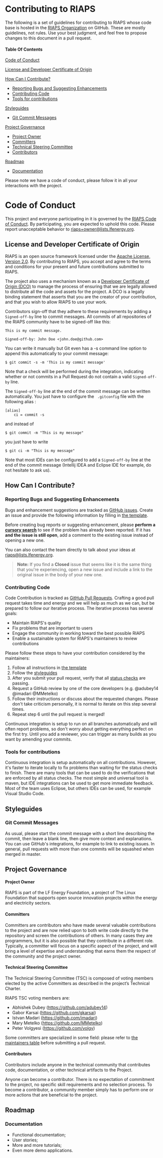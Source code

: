 # Contributing to RIAPS

The following is a set of guidelines for contributing to RIAPS whose code base is hosted in the [RIAPS Organization](https://github.com/RIAPS) on GitHub. These are mostly guidelines, not rules. Use your best judgment, and feel free to propose changes to this document in a pull request.

#### Table Of Contents

[Code of Conduct](#code-of-conduct)

[License and Developer Certificate of Origin](#license-and-developer-certificate-of-origin)

[How Can I Contribute?](#how-can-i-contribute)
  * [Reporting Bugs and Suggesting Enhancements](#reporting-bugs-and-suggesting-enhancements)
  * [Contributing Code](#contributing-code)
  * [Tools for contributions](#tools-for-contributions)

[Styleguides](#styleguides)
  * [Git Commit Messages](#git-commit-messages)

[Project Governance](#project-governance)
  * [Project Owner](#project-owner)
  * [Committers](#committers)
  * [Technical Steering Committee](#technical-steering-committee)
  * [Contributors](#contributors)

[Roadmap](#roadmap)
  * [Documentation](#documentation)

Please note we have a code of conduct, please follow it in all your interactions with the project.

# <a name="code-of-conduct">Code of Conduct</a>

This project and everyone participating in it is governed by the [RIAPS Code of Conduct](CODE_OF_CONDUCT.md). By participating, you are expected to uphold this code. Please report unacceptable behavior to [riaps+owner@lists.lfenergy.org](mailto:riaps+owner@lists.lfenergy.org).


## <a name="license-and-developer-certificate-of-origin">License and Developer Certificate of Origin</a>

RIAPS is an open source framework licensed under the [Apache License, Version 2.0](http://www.apache.org/licenses/LICENSE-2.0). By contributing to RIAPS, you accept and agree to the terms and conditions for your present and future contributions submitted to RIAPS.

The project also uses a mechanism known as a [Developer Certificate of Origin (DCO)](https://developercertificate.org/) to manage the process of ensuring that we are legally allowed to distribute all the code and assets for the project. A DCO is a legally binding statement that asserts that you are the creator of your contribution, and that you wish to allow RIAPS to use your work.

Contributors sign-off that they adhere to these requirements by adding a ```Signed-off-by``` line to commit messages.
All commits of all repositories of the RIAPS community have to be signed-off like this:

```
This is my commit message.

Signed-off-by: John Doe <john.doe@github.com>
```
You can write it manually but Git even has a -s command line option to append this automatically to your commit message:
```
$ git commit -s -m 'This is my commit message'
```

Note that a check will be performed during the integration, indicating whether or not commits in a
Pull Request do not contain a valid ```Signed-off-by``` line.

The ```Signed-off-by``` line at the end of the commit message can be written automatically.
You just have to configure the ``` .gitconfig``` file with the following alias :
```
[alias]
    ci = commit -s
```
and instead of
```
$ git commit -m "This is my message"
```
you just have to write
```
$ git ci -m "This is my message"
```
Note that most IDEs can be configured to add a ```Signed-off-by``` line at the end of the
commit message (Intellij IDEA and Eclipse IDE for example, do not hesitate to ask us).

## <a name="how-can-i-contribute">How Can I Contribute?</a>

### <a name="reporting-bugs-and-suggesting-enhancements">Reporting Bugs and Suggesting Enhancements</a>

Bugs and enhancement suggestions are tracked as [GitHub issues](https://guides.github.com/features/issues/).
Create an issue and provide the following information by filling in [the template](ISSUE_TEMPLATE.md).

Before creating bug reports or suggesting enhancement, please
**perform a [cursory search](https://github.com/search?q=+is%3Aissue+user%3ARIAPS)** to see if the problem has already
been reported. If it has **and the issue is still open**, add a comment to the existing issue instead of opening a new one.

You can also contact the team directly to talk about your ideas at [riaps@lists.lfenergy.org](mailto:riaps@lists.lfenergy.org).

>**Note:** If you find a **Closed** issue that seems like it is the same thing that you're experiencing, open a new issue and include a link to the original issue in the body of your new one.

### <a name="contributing-code">Contributing Code</a>

Code Contribution is tracked as [GitHub Pull Requests](https://help.github.com/en/articles/about-pull-requests).
Crafting a good pull request takes time and energy and we will help as much as we can, but be prepared to follow
our iterative process. The iterative process has several goals:

- Maintain RIAPS's quality
- Fix problems that are important to users
- Engage the community in working toward the best possible RIAPS
- Enable a sustainable system for RIAPS's maintainers to review contributions

Please follow these steps to have your contribution considered by the maintainers:

1. Follow all instructions in [the template](PULL_REQUEST_TEMPLATE.md)
2. Follow the [styleguides](#styleguides)
3. After you submit your pull request, verify that all
[status checks](https://help.github.com/articles/about-status-checks/) are passing.
5. Request a GitHub review by one of the core developers (e.g. @adubey14 @imadari @MMetelko)
6. Follow their instructions or discuss about the requested changes. Please don't take criticism personally,
it is normal to iterate on this step several times.
7. Repeat step 6 until the pull request is merged!

Continuous integration is setup to run on all branches automatically and will often report problems,
so don't worry about getting everything perfect on the first try.
Until you add a reviewer, you can trigger as many builds as you want by amending your commits.

### <a name="tools-for-contributions">Tools for contributions</a>

Continuous integration is setup automatically on all contributions. However, it's faster to iterate locally to fix
problems than waiting for the status checks to finish. There are many tools that can be used to do the verifications
that are enforced by all status checks. The most simple and universal tool is maven, but IDE integrations can be
used to get more immediate feedback. Most of the team uses Eclipse, but others IDEs can be used, for example
Visual Studio Code.

## <a name="styleguides">Styleguides</a>

### <a name="git-commit-messages">Git Commit Messages</a>

As usual, please start the commit message with a short line describing the commit, then leave a blank line,
then give more context and explanations. You can use GitHub's integrations, for example to link to existing issues.
In general, pull requests with more than one commits will be squashed when merged in master.

## <a name="project-governance">Project Governance</a>

#### <a name="project-owner">Project Owner</a>

RIAPS is part of the LF Energy Foundation, a project of The Linux Foundation that supports open source innovation
projects within the energy and electricity sectors.

#### <a name="committers">Committers</a>

Committers are contributors who have made several valuable contributions to the project and are now relied upon to
both write code directly to the repository and screen the contributions of others. In many cases they are programmers,
but it is also possible that they contribute in a different role. Typically, a committer will focus on a specific aspect
of the project, and will bring a level of expertise and understanding that earns them the respect of the community and the project owner.

#### <a name="technical-steering-committee">Technical Steering Committee</a>

The Technical Steering Committee (TSC) is composed of voting members elected by the active Committers as described in
the project’s Technical Charter.

RIAPS TSC voting members are:
- Abhishek Dubey (https://github.com/adubey14)
- Gabor Karsai (https://github.com/gkarsai)
- Istvan Madari (https://github.com/imadari)
- Mary Metelko (https://github.com/MMetelko)
- Peter Volgyesi (https://github.com/volgy)


Some committers are specialized in some field: please refer to [the maintainers table](MAINTAINERS.md) before
submitting a pull request.

#### <a name="contributors">Contributors</a>

Contributors include anyone in the technical community that contributes code, documentation, or other technical
artifacts to the Project.

Anyone can become a contributor. There is no expectation of commitment to the project, no specific skill requirements
and no selection process. To become a contributor, a community member simply has to perform one or more actions that are beneficial to the project.

## <a name="roadmap">Roadmap</a>

### <a name="documentation">Documentation</a>
- Functional documentation;
- User stories;
- More and more tutorials;
- Even more demo applications.
